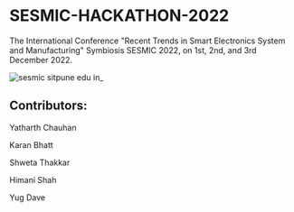 # SESMIC-HACKATHON-2022
The International Conference "Recent Trends in Smart Electronics System and Manufacturing" Symbiosis SESMIC 2022, on 1st, 2nd, and 3rd December 2022.

![sesmic sitpune edu in_](https://user-images.githubusercontent.com/75237577/204774804-651a182d-e8f5-4827-8906-0aed1834d0e4.png)

## Contributors:
Yatharth Chauhan

Karan Bhatt

Shweta Thakkar

Himani Shah

Yug Dave

